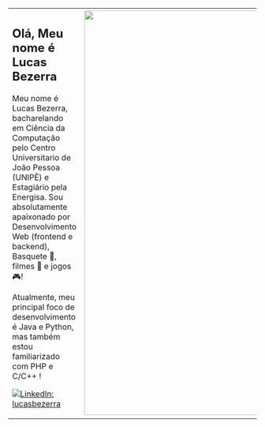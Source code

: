 <table>
  <tr>
    <td>
      <h2>Olá, Meu nome é Lucas Bezerra </h2>
      <p>Meu nome é Lucas Bezerra, bacharelando em Ciência da Computação pelo Centro Universitario de João Pessoa (UNIPÊ) e Estagiário pela Energisa. Sou absolutamente apaixonado por Desenvolvimento Web (frontend e backend), Basquete 🏀, filmes 🎦 e jogos 🎮!</p>
      <p>Atualmente, meu principal foco de desenvolvimento é Java e Python, mas também estou familiarizado com PHP e C/C++ !</p>
      <p>
        <a href="https://www.linkedin.com/in/lucas-bezerra-b757b3221/">
          <img src="https://img.shields.io/badge/-LinkedIn-blue?style=flat-square&logo=Linkedin&logoColor=white" alt="LinkedIn: lucasbezerra" />
        </a>
      </p>
    </td>
    <td>
      <img src="https://i.ibb.co/Brw8NcS/0264ec8b-a424-4e14-add1-88b4727d07f3.jpg" width="820" />
    </td>
  </tr>
</table>
